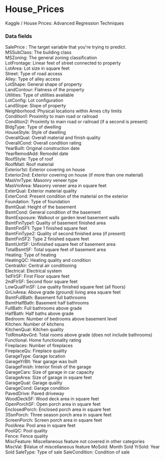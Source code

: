 # House_Prices
Kaggle /  House Prices: Advanced Regression Techniques

### Data fields  
  
SalePrice : The target variable that you're trying to predict.  
MSSubClass: The building class    
MSZoning: The general zoning classification          
LotFrontage: Linear feet of street connected to property              
LotArea: Lot size in square feet            
Street: Type of road access         
Alley: Type of alley access          
LotShape: General shape of property          
LandContour: Flatness of the property          
Utilities: Type of utilities available        
LotConfig: Lot configuration      
LandSlope: Slope of property      
Neighborhood: Physical locations within Ames city limits       
Condition1: Proximity to main road or railroad       
Condition2: Proximity to main road or railroad (if a second is present)      
BldgType: Type of dwelling     
HouseStyle: Style of dwelling      
OverallQual: Overall material and finish quality      
OverallCond: Overall condition rating     
YearBuilt: Original construction date     
YearRemodAdd: Remodel date      
RoofStyle: Type of roof     
RoofMatl: Roof material     
Exterior1st: Exterior covering on house   
Exterior2nd: Exterior covering on house (if more than one material)  
MasVnrType: Masonry veneer type  
MasVnrArea: Masonry veneer area in square feet  
ExterQual: Exterior material quality  
ExterCond: Present condition of the material on the exterior  
Foundation: Type of foundation  
BsmtQual: Height of the basement  
BsmtCond: General condition of the basement  
BsmtExposure: Walkout or garden level basement walls  
BsmtFinType1: Quality of basement finished area  
BsmtFinSF1: Type 1 finished square feet  
BsmtFinType2: Quality of second finished area (if present)    
BsmtFinSF2: Type 2 finished square feet  
BsmtUnfSF: Unfinished square feet of basement area  
TotalBsmtSF: Total square feet of basement area  
Heating: Type of heating  
HeatingQC: Heating quality and condition  
CentralAir: Central air conditioning  
Electrical: Electrical system  
1stFlrSF: First Floor square feet  
2ndFlrSF: Second floor square feet  
LowQualFinSF: Low quality finished square feet (all floors)  
GrLivArea: Above grade (ground) living area square feet  
BsmtFullBath: Basement full bathrooms  
BsmtHalfBath: Basement half bathrooms  
FullBath: Full bathrooms above grade  
HalfBath: Half baths above grade  
Bedroom: Number of bedrooms above basement level  
Kitchen: Number of kitchens  
KitchenQual: Kitchen quality  
TotRmsAbvGrd: Total rooms above grade (does not include bathrooms)  
Functional: Home functionality rating  
Fireplaces: Number of fireplaces  
FireplaceQu: Fireplace quality  
GarageType: Garage location  
GarageYrBlt: Year garage was built  
GarageFinish: Interior finish of the garage  
GarageCars: Size of garage in car capacity  
GarageArea: Size of garage in square feet  
GarageQual: Garage quality  
GarageCond: Garage condition  
PavedDrive: Paved driveway  
WoodDeckSF: Wood deck area in square feet  
OpenPorchSF: Open porch area in square feet  
EnclosedPorch: Enclosed porch area in square feet  
3SsnPorch: Three season porch area in square feet  
ScreenPorch: Screen porch area in square feet  
PoolArea: Pool area in square feet  
PoolQC: Pool quality  
Fence: Fence quality    
MiscFeature: Miscellaneous feature not covered in other categories  
MiscVal: $Value of miscellaneous feature
MoSold: Month Sold
YrSold: Year Sold
SaleType: Type of sale
SaleCondition: Condition of sale
